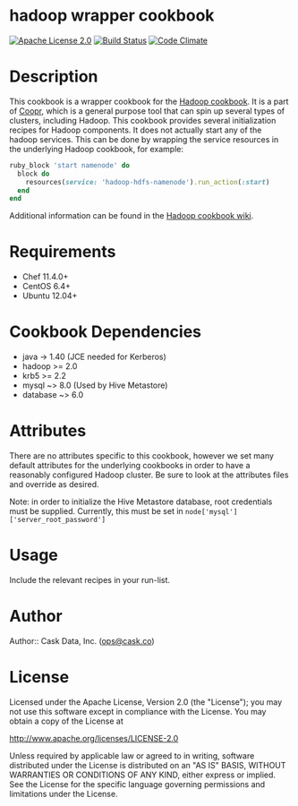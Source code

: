 # hadoop wrapper cookbook

[![Apache License 2.0](http://img.shields.io/badge/license-apache%202.0-green.svg)](http://opensource.org/licenses/Apache-2.0)
[![Build Status](http://img.shields.io/travis/caskdata/hadoop_wrapper_cookbook.svg)](http://travis-ci.org/caskdata/hadoop_wrapper_cookbook)
[![Code Climate](https://codeclimate.com/github/caskdata/hadoop_wrapper_cookbook/badges/gpa.svg)](https://codeclimate.com/github/caskdata/hadoop_wrapper_cookbook)

# Description

This cookbook is a wrapper cookbook for the
[Hadoop cookbook](https://github.com/caskdata/hadoop_cookbook). It is a part
of [Coopr](https://github.com/caskdata/coopr), which is a general purpose tool
that can spin up several types of clusters, including Hadoop. This cookbook
provides several initialization recipes for Hadoop components. It does not
actually start any of the hadoop services. This can be done by wrapping the
service resources in the underlying Hadoop cookbook, for example:

```ruby
ruby_block 'start namenode' do
  block do
    resources(service: 'hadoop-hdfs-namenode').run_action(:start)
  end 
end
```

Additional information can be found in the
[Hadoop cookbook wiki](https://github.com/caskdata/hadoop_cookbook/wiki/Wrapping-this-cookbook).

# Requirements

* Chef 11.4.0+
* CentOS 6.4+
* Ubuntu 12.04+

# Cookbook Dependencies

* java -> 1.40 (JCE needed for Kerberos)
* hadoop >= 2.0
* krb5 >= 2.2
* mysql ~> 8.0 (Used by Hive Metastore)
* database ~> 6.0 

# Attributes

There are no attributes specific to this cookbook, however we set many default
attributes for the underlying cookbooks in order to have a reasonably
configured Hadoop cluster. Be sure to look at the attributes files and
override as desired.

Note: in order to initialize the Hive Metastore database, root credentials must be
supplied.  Currently, this must be set in `node['mysql']['server_root_password']`

# Usage

Include the relevant recipes in your run-list.

# Author

Author:: Cask Data, Inc. (<ops@cask.co>)

# License

Licensed under the Apache License, Version 2.0 (the "License");
you may not use this software except in compliance with the License.
You may obtain a copy of the License at

http://www.apache.org/licenses/LICENSE-2.0

Unless required by applicable law or agreed to in writing, software
distributed under the License is distributed on an "AS IS" BASIS,
WITHOUT WARRANTIES OR CONDITIONS OF ANY KIND, either express or implied.
See the License for the specific language governing permissions and
limitations under the License.
